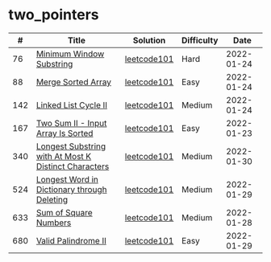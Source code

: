 # two_pointers


| #   | Title                                                                                                                                          | Solution                                                                | Difficulty | Date       |
| ----- | ------------------------------------------------------------------------------------------------------------------------------------------------ | ------------------------------------------------------------------------- | ------------ | ------------ |
| 76  | [Minimum Window Substring](https://leetcode-cn.com/problems/minimum-window-substring/)                                                         | [leetcode101](././minimum_window_substring)                             | Hard       | 2022-01-24 |
| 88  | [Merge Sorted Array](https://leetcode-cn.com/problems/merge-sorted-array/)                                                                     | [leetcode101](././merge_sorted_array)                                   | Easy       | 2022-01-24 |
| 142 | [Linked List Cycle II](https://leetcode-cn.com/problems/linked-list-cycle-ii/)                                                                 | [leetcode101](././linked_list_cycle_ii/)                                | Medium     | 2022-01-24 |
| 167 | [Two Sum II - Input Array Is Sorted](https://leetcode-cn.com/problems/two-sum-ii-input-array-is-sorted/)                                       | [leetcode101](././two_sum_ii_input_array_is_sorted)                     | Easy       | 2022-01-23 |
| 340 | [Longest Substring with At Most K Distinct Characters](https://leetcode-cn.com/problems/longest-substring-with-at-most-k-distinct-characters/) | [leetcode101](././longest_substring_with_at_most_k_distinct_characters) | Medium     | 2022-01-30 |
| 524 | [Longest Word in Dictionary through Deleting](https://leetcode-cn.com/problems/longest-word-in-dictionary-through-deleting/)                   | [leetcode101](././longest_word_in_dictionary_through_deleting)          | Medium     | 2022-01-29 |
| 633 | [Sum of Square Numbers](https://leetcode-cn.com/problems/sum-of-square-numbers/)                                                               | [leetcode101](././sum_of_square_numbers)                                | Medium     | 2022-01-28 |
| 680 | [Valid Palindrome II](https://leetcode-cn.com/problems/valid-palindrome-ii/)                                                                   | [leetcode101](././valid_palindrome_ii)                                  | Easy       | 2022-01-29 |
